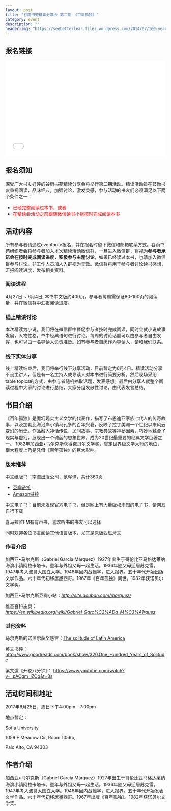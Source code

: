 ```yaml
---
layout: post
title: "谷雨书苑精读分享会 第二期 《百年孤独》"
category: event
description: ""
header-img: "https://seebetterlear.files.wordpress.com/2014/07/100-years-4.jpg"
---
```

## 报名链接
<div style="width:100%; text-align:left;" ><iframe src="//eventbrite.com/tickets-external?eid=34130894424&ref=etckt" frameborder="0" height="300" width="100%" vspace="0" hspace="0" marginheight="5" marginwidth="5" scrolling="auto" allowtransparency="true"></iframe></div>

## 报名须知
深受广大书友好评的谷雨书苑精读分享会将举行第二期活动。精读活动旨在鼓励书友重视阅读，品味经典，加强讨论，激发灵感，参与活动的书友们必须满足以下两个条件之一：

- <font color="red">已经完整阅读过本书，或者</font>
- <font color="red">在精读会活动之前跟随微信读书小组按时完成阅读本书</font>

## 活动内容
所有参与者请通过eventbrite报名，并在报名时留下微信和邮箱联系方式。谷雨书苑组织者会将参与者加入本次精读活动微信群，一旦进入微信群，将视为**参与者承诺会在按时完成阅读进度，积极参与主题讨论**，如果已经读过本书，也请加入微信群参与讨论。非工作人员加人入群视为无效。微信群将用于参与者讨论读书感想，汇报阅读进度，发布相关资料。

### 阅读进程
4月27日 ~ 6月4日, 本书中文版约400页，参与者每周需保证80-100页的阅读量，并在微信群中汇报阅读进度。

### 线上精读讨论
本次精读为小说，我们将在微信群中督促参与者按时完成阅读，同时会就小说故事发展，人物性格，书中经典语句进行讨论。每周的讨论话题可以由参与者自由发挥，也可以由一名导读人负责准备。如有参与者自愿作为导读人，请和我们联系。

### 线下实体分享
线上精读结束后，我们将举行线下分享活动，目前暂定为6月4日。精读活动分享不设主讲人，但是有一名主持人或导读人对本书进行简要分析。然后现场采用table topics的方式，由参与者随机抽取话题，发表感想。最后由分享人就整个阅读过程中大家的讨论进行总结，大家分组发散性讨论，由代表发言总结。

## 书目介绍
《百年孤独》是魔幻现实主义文学的代表作，描写了布恩迪亚家族七代人的传奇故事，以及加勒比海沿岸小镇马孔多的百年兴衰，反映了拉丁美洲一个世纪以来风云变幻的历史。作品融入神话传说、民间故事、宗教典故等神秘因素，巧妙地糅合了现实与虚幻，展现出一个瑰丽的想象世界，成为20世纪最重要的经典文学巨著之一。
1982年加西亚•马尔克斯获得诺贝尔文学奖，奠定世界级文学大师的地位，很大程度上乃是凭借《百年孤独》的巨大影响。

### 版本推荐

中文纸版书：南海出版公司，范晔译，共计360页  

- [豆瓣链接](https://book.douban.com/subject/6082808/)  
- [Amazon链接](https://www.amazon.com/One-Hundred-Years-Solitude-Chinese/dp/7544253996)

中文电子书：目前未发现官方电子书，但是网上有大量版权未知的电子书，请网友自行下载

喜马拉雅FM有有声书，喜欢听书的书友可以选择

同时欢迎各位书友阅读其他语言版本，尤其是原版西班牙文

### 作者介绍

加西亚•马尔克斯（Gabriel García Márquez）1927年出生于哥伦比亚马格达莱纳海滨小镇阿拉卡塔卡。童年与外祖父母一起生活。1936年随父母迁居苏克雷。1947年考入波哥大国立大学。1948年因内战辍学，进入报界。五十年代开始出版文学作品。六十年代初移居墨西哥。1967年《百年孤独》问世。1982年获诺贝尔文学奖。

加西亚•马尔克斯豆瓣小站：*<http://site.douban.com/marquez/>*

维基百科主页：*<https://en.wikipedia.org/wiki/Gabriel_Garc%C3%ADa_M%C3%A1rquez>*


### 其他资料

马尔克斯的诺贝尔获奖感言：[The solitude of Latin America](http://www.nobelprize.org/nobel_prizes/literature/laureates/1982/marquez-lecture.html)

英文书评：
http://www.goodreads.com/book/show/320.One_Hundred_Years_of_Solitude

梁文道《开卷八分钟》：
https://www.youtube.com/watch?v=_pACgm_lZOg&t=3s

## 活动时间和地址
2017年6月25日，周日下午4:00pm - 7:00pm

地点暂定：

Sofia University 

1059 E Meadow Cir, Room 1059b,

Palo Alto, CA 94303



## 作者介绍
加西亚•马尔克斯（Gabriel García Márquez）1927年出生于哥伦比亚马格达莱纳海滨小镇阿拉卡塔卡。童年与外祖父母一起生活。1936年随父母迁居苏克雷。1947年考入波哥大国立大学。1948年因内战辍学，进入报界。五十年代开始发表文学作品。六十年代初移居墨西哥。1967年出版《百年孤独》。1982年获诺贝尔文学奖。

